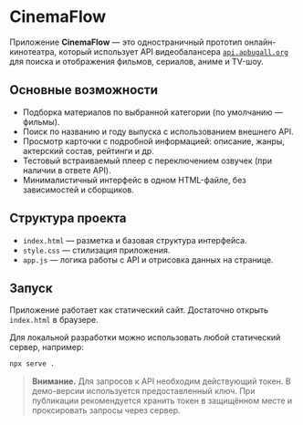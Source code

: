 # CinemaFlow

Приложение **CinemaFlow** — это одностраничный прототип онлайн-кинотеатра, который использует API видеобалансера [`api.apbugall.org`](https://api.apbugall.org/) для поиска и отображения фильмов, сериалов, аниме и TV-шоу.

## Основные возможности

- Подборка материалов по выбранной категории (по умолчанию — фильмы).
- Поиск по названию и году выпуска с использованием внешнего API.
- Просмотр карточки с подробной информацией: описание, жанры, актерский состав, рейтинги и др.
- Тестовый встраиваемый плеер с переключением озвучек (при наличии в ответе API).
- Минималистичный интерфейс в одном HTML-файле, без зависимостей и сборщиков.

## Структура проекта

- `index.html` — разметка и базовая структура интерфейса.
- `style.css` — стилизация приложения.
- `app.js` — логика работы с API и отрисовка данных на странице.

## Запуск

Приложение работает как статический сайт. Достаточно открыть `index.html` в браузере.

Для локальной разработки можно использовать любой статический сервер, например:

```bash
npx serve .
```

> **Внимание.** Для запросов к API необходим действующий токен. В демо-версии используется предоставленный ключ. При публикации рекомендуется хранить токен в защищённом месте и проксировать запросы через сервер.
